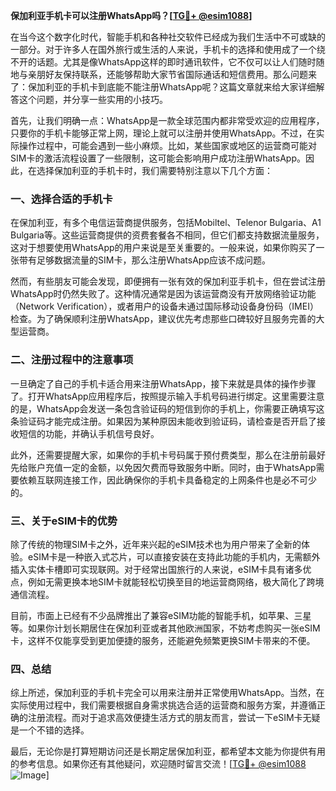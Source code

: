 **保加利亚手机卡可以注册WhatsApp吗？[[TG💪+ @esim1088](https://t.me/s/esim1088)]**

在当今这个数字化时代，智能手机和各种社交软件已经成为我们生活中不可或缺的一部分。对于许多人在国外旅行或生活的人来说，手机卡的选择和使用成了一个绕不开的话题。尤其是像WhatsApp这样的即时通讯软件，它不仅可以让人们随时随地与亲朋好友保持联系，还能够帮助大家节省国际通话和短信费用。那么问题来了：保加利亚的手机卡到底能不能注册WhatsApp呢？这篇文章就来给大家详细解答这个问题，并分享一些实用的小技巧。

首先，让我们明确一点：WhatsApp是一款全球范围内都非常受欢迎的应用程序，只要你的手机卡能够正常上网，理论上就可以注册并使用WhatsApp。不过，在实际操作过程中，可能会遇到一些小麻烦。比如，某些国家或地区的运营商可能对SIM卡的激活流程设置了一些限制，这可能会影响用户成功注册WhatsApp。因此，在选择保加利亚的手机卡时，我们需要特别注意以下几个方面：

### 一、选择合适的手机卡

在保加利亚，有多个电信运营商提供服务，包括Mobiltel、Telenor Bulgaria、A1 Bulgaria等。这些运营商提供的资费套餐各不相同，但它们都支持数据流量服务，这对于想要使用WhatsApp的用户来说是至关重要的。一般来说，如果你购买了一张带有足够数据流量的SIM卡，那么注册WhatsApp应该不成问题。

然而，有些朋友可能会发现，即便拥有一张有效的保加利亚手机卡，但在尝试注册WhatsApp时仍然失败了。这种情况通常是因为该运营商没有开放网络验证功能（Network Verification），或者用户的设备未通过国际移动设备身份码（IMEI）检查。为了确保顺利注册WhatsApp，建议优先考虑那些口碑较好且服务完善的大型运营商。

### 二、注册过程中的注意事项

一旦确定了自己的手机卡适合用来注册WhatsApp，接下来就是具体的操作步骤了。打开WhatsApp应用程序后，按照提示输入手机号码进行绑定。这里需要注意的是，WhatsApp会发送一条包含验证码的短信到你的手机上，你需要正确填写这条验证码才能完成注册。如果因为某种原因未能收到验证码，请检查是否开启了接收短信的功能，并确认手机信号良好。

此外，还需要提醒大家，如果你的手机卡号码属于预付费类型，那么在注册前最好先给账户充值一定的金额，以免因欠费而导致服务中断。同时，由于WhatsApp需要依赖互联网连接工作，因此确保你的手机卡具备稳定的上网条件也是必不可少的。

### 三、关于eSIM卡的优势

除了传统的物理SIM卡之外，近年来兴起的eSIM技术也为用户带来了全新的体验。eSIM卡是一种嵌入式芯片，可以直接安装在支持此功能的手机内，无需额外插入实体卡槽即可实现联网。对于经常出国旅行的人来说，eSIM卡具有诸多优点，例如无需更换本地SIM卡就能轻松切换至目的地运营商网络，极大简化了跨境通信流程。

目前，市面上已经有不少品牌推出了兼容eSIM功能的智能手机，如苹果、三星等。如果你计划长期居住在保加利亚或者其他欧洲国家，不妨考虑购买一张eSIM卡，这样不仅能享受到更加便捷的服务，还能避免频繁更换SIM卡带来的不便。

### 四、总结

综上所述，保加利亚的手机卡完全可以用来注册并正常使用WhatsApp。当然，在实际使用过程中，我们需要根据自身需求挑选合适的运营商和服务方案，并遵循正确的注册流程。而对于追求高效便捷生活方式的朋友而言，尝试一下eSIM卡无疑是一个不错的选择。

最后，无论你是打算短期访问还是长期定居保加利亚，都希望本文能为你提供有用的参考信息。如果你还有其他疑问，欢迎随时留言交流！[[TG💪+ @esim1088](https://t.me/s/esim1088) ![Image](https://i.postimg.cc/4NQfJmqS/Snipaste-2025-05-13-00-14-12.png)]